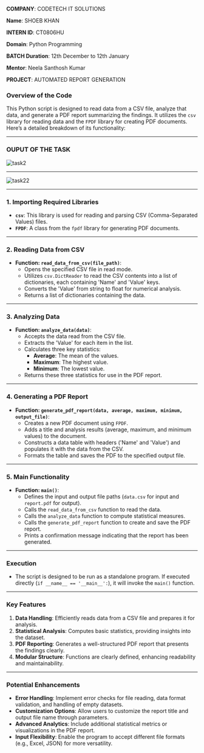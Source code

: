 **COMPANY**: CODETECH IT SOLUTIONS

**Name**: SHOEB KHAN

**INTERN ID**: CT0806HU

**Domain**: Python Programming

**BATCH Duration**: 12th December to 12th January

**Mentor**: Neela Santhosh Kumar

**PROJECT**: AUTOMATED REPORT GENERATION

### Overview of the Code

This Python script is designed to read data from a CSV file, analyze that data, and generate a PDF report summarizing the findings. It utilizes the `csv` library for reading data and the `FPDF` library for creating PDF documents. Here’s a detailed breakdown of its functionality:

---

### OUPUT OF THE TASK

![task2](https://github.com/user-attachments/assets/b8b80d40-3ec0-42c7-adb6-f4a8f07958f5)

---

![task22](https://github.com/user-attachments/assets/75748c66-a3d3-477a-8d51-d9a1f755e512)

---

### **1. Importing Required Libraries**
- **`csv`**: This library is used for reading and parsing CSV (Comma-Separated Values) files.
- **`FPDF`**: A class from the `fpdf` library for generating PDF documents.

---

### **2. Reading Data from CSV**
- **Function: `read_data_from_csv(file_path)`**:
  - Opens the specified CSV file in read mode.
  - Utilizes `csv.DictReader` to read the CSV contents into a list of dictionaries, each containing 'Name' and 'Value' keys.
  - Converts the 'Value' from string to float for numerical analysis.
  - Returns a list of dictionaries containing the data.

---

### **3. Analyzing Data**
- **Function: `analyze_data(data)`**:
  - Accepts the data read from the CSV file.
  - Extracts the 'Value' for each item in the list.
  - Calculates three key statistics:
    - **Average**: The mean of the values.
    - **Maximum**: The highest value.
    - **Minimum**: The lowest value.
  - Returns these three statistics for use in the PDF report.

---

### **4. Generating a PDF Report**
- **Function: `generate_pdf_report(data, average, maximum, minimum, output_file)`**:
  - Creates a new PDF document using `FPDF`.
  - Adds a title and analysis results (average, maximum, and minimum values) to the document.
  - Constructs a data table with headers ('Name' and 'Value') and populates it with the data from the CSV.
  - Formats the table and saves the PDF to the specified output file.

---

### **5. Main Functionality**
- **Function: `main()`**:
  - Defines the input and output file paths (`data.csv` for input and `report.pdf` for output).
  - Calls the `read_data_from_csv` function to read the data.
  - Calls the `analyze_data` function to compute statistical measures.
  - Calls the `generate_pdf_report` function to create and save the PDF report.
  - Prints a confirmation message indicating that the report has been generated.

---

### **Execution**
- The script is designed to be run as a standalone program. If executed directly (`if __name__ == '__main__':`), it will invoke the `main()` function.

---

### **Key Features**
1. **Data Handling**: Efficiently reads data from a CSV file and prepares it for analysis.
2. **Statistical Analysis**: Computes basic statistics, providing insights into the dataset.
3. **PDF Reporting**: Generates a well-structured PDF report that presents the findings clearly.
4. **Modular Structure**: Functions are clearly defined, enhancing readability and maintainability.

---

### **Potential Enhancements**
- **Error Handling**: Implement error checks for file reading, data format validation, and handling of empty datasets.
- **Customization Options**: Allow users to customize the report title and output file name through parameters.
- **Advanced Analytics**: Include additional statistical metrics or visualizations in the PDF report.
- **Input Flexibility**: Enable the program to accept different file formats (e.g., Excel, JSON) for more versatility.
